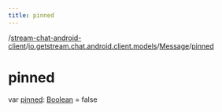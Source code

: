```yaml
---
title: pinned
---
```

/[stream-chat-android-client](../../index.md)/[io.getstream.chat.android.client.models](../index.md)/[Message](index.md)/[pinned](pinned.md)  
  
  
  
# pinned  
var [pinned](pinned.md): [Boolean](https://kotlinlang.org/api/latest/jvm/stdlib/kotlin/-boolean/index.html) = false
